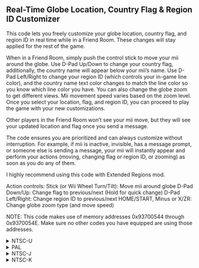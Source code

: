 ## Real-Time Globe Location, Country Flag & Region ID Customizer

This code lets you freely customize your globe location, country flag, and region ID in real time while in a Friend Room. These changes will stay applied for the rest of the game.

When in a Friend Room, simply push the control stick to move your mii around the globe. Use D-Pad Up/Down to change your country flag, additionally, the country name will appear below your mii’s name. Use D-Pad Left/Right to change your region ID (which controls your in-game line color), and the country name text color changes to match the line color so you know which line color you have. You can also change the globe zoom to get different views. Mii movement speed varies based on the zoom level. Once you select your location, flag, and region ID, you can proceed to play the game with your new customizations.

Other players in the Friend Room won’t see your mii move, but they will see your updated location and flag once you send a message.

The code ensures you are prioritized and can always customize without interruption. For example, if mii is inactive, invisible, has a message prompt, or someone else is sending a message, your mii will instantly appear and perform your actions (moving, changing flag or region ID, or zooming) as soon as you do any of them.

I highly recommend using this code with Extended Regions mod.

Action controls:
Stick (or Wii Wheel Turn/Tilt): Move mii around globe
D-Pad Down/Up: Change flag to previous/next (Hold for quick change)
D-Pad Left/Right: Change region ID to previous/next
HOME/START, Minus or X/ZR: Change globe zoom type (and move speed)

NOTE: This code makes use of memory addresses 0x93700544 through 0x9370054E. Make sure no other codes you have equipped are using those addresses.

<details>
<summary>NTSC-U</summary>

```powerpc
0400AEDC 4800005C
0400AF4C 4800009C
0400B000 4800009C
045CFFE8 93DC033C
C262AE6C 0000003D
3EA09370 38E00000
98F5054E 807E0358
88630140 2C030000
408201C4 7C0802A6
3D608042 8875054C
A88B785C A8AB785E
80DBD958 815B8F4C
48000011 43C80000
42480000 43480000
7EC802A6 1D830004
7C36642E A18A003C
2C0C0707 41820064
C00A0038 EC000072
FC00001E D8010000
81810004 7C846214
2C04C001 4181000C
60E4C001 48000010
2C043FFF 41800008
38803FFF C00A0034
EC000072 FC00001E
D8010000 81810004
7CA56214 B08B785C
B0AB785E B08600BC
B0A600BE 60E70001
818A0060 82CA0094
7D96B078 76C50060
41820040 88AB67E7
76C40040 4182000C
38A50001 48000008
38A5FFFF 2C050000
40800008 38A00005
2C050005 40810008
38A00000 98AB67E7
98A600C5 60E70008
3C800180 80AA00CC
2C850003 40860008
3C800104 7EC52039
4182001C 3863FFFF
2C030000 40800008
38600002 9875054C
60E70010 38800000
75830018 4182004C
886B6858 8895054D
38840001 2C040001
41820018 2C040012
41820010 2C040017
41800028 38800012
75960008 4182000C
38630001 48000008
3863FFFF 986B6858
986600B8 60E70002
9895054D 2C070000
4182003C 8BFD2B0C
83DBD918 8BDE0059
7C1FF000 41820010
60E70004 9BDD2B0C
7FDFF378 98F5054E
3AA00000 7C0C0378
398C02A0 7D8803A6
4E800020 2C110000
60000000 00000000
C262B150 00000004
3C609370 8883054E
2C840000 40860010
901D2AEC 38000001
9803054C 00000000
C262B4AC 00000003
3F209370 8B39054E
2C190000 4C820020
9421FFD0 00000000
C25CE918 0000001A
7C7D1B78 387F0270
3C808088 6084FADC
3D80805D 618C1C7C
7D8903A6 4E800421
80630028 3F809370
80BC0544 2C050000
40820014 80A30018
90BC0544 80A3001C
90BC0548 3CA0809C
8185D918 818C00E8
2C0C0005 41820028
2C0C0006 41820020
80BC0544 90A30018
80BC0548 90A3001C
38A00000 90BC054C
48000048 3CA08042
88A567E7 3C80808A
608444D4 2C850004
40860008 38840008
40850008 3884FFFC
1CA50004 7C842A14
88A40000 98A30019
88A40001 98A3001B
88A40002 98A3001D
801D033C 7FA3EB78
60000000 00000000
C25CFEE8 00000008
7D6802A6 3F609370
7C761B78 899B054E
71800002 40820010
2C0C0000 41820018
396B0018 3F60809C
396B0088 7D6803A6
4E800020 80030038
60000000 00000000
C25CFFC0 00000005
90010014 3CA09370
8805054E 2C000000
41820010 9883003C
8885054C 38840001
60000000 00000000
C25CFFDC 0000000C
3BC0000A 3CA09370
8985054E 2C0C0000
41820048 3BC00002
7180001E 40820010
801C033C 2C00000A
41800020 38800001
81630014 988B00F9
38800003 90960038
718C0004 40820014
7D6802A6 396B0010
7D6803A6 4E800020
389C0340 00000000
C25CEB58 00000004
80030038 3C609370
8863054E 2C030000
41820008 38000000
60000000 00000000
C2749C88 00000005
3FE09370 8BFF054E
2C1F0000 41820010
3BE00056 93FD00D4
93FD008C 83E1008C
60000000 00000000
```
</details>

<details>
<summary>PAL</summary>

```powerpc
0400AF7C 4800005C
0400AFEC 4800009C
0400B0A0 4800009C
045E5DC4 93DC033C
C25DA8F8 0000003D
3EA09370 38E00000
98F5054E 807E0358
88630140 2C030000
408201C4 7C0802A6
3D608043 8875054C
A88BBBDC A8ABBBDE
80DB2108 815BD70C
48000011 43C80000
42480000 43480000
7EC802A6 1D830004
7C36642E A18A003C
2C0C0707 41820064
C00A0038 EC000072
FC00001E D8010000
81810004 7C846214
2C04C001 4181000C
60E4C001 48000010
2C043FFF 41800008
38803FFF C00A0034
EC000072 FC00001E
D8010000 81810004
7CA56214 B08BBBDC
B0ABBBDE B08600BC
B0A600BE 60E70001
818A0060 82CA0094
7D96B078 76C50060
41820040 88ABAB67
76C40040 4182000C
38A50001 48000008
38A5FFFF 2C050000
40800008 38A00005
2C050005 40810008
38A00000 98ABAB67
98A600C5 60E70008
3C800180 80AA00CC
2C850003 40860008
3C800104 7EC52039
4182001C 3863FFFF
2C030000 40800008
38600002 9875054C
60E70010 38800000
75830018 4182004C
886BABD8 8895054D
38840001 2C040001
41820018 2C040012
41820010 2C040017
41800028 38800012
75960008 4182000C
38630001 48000008
3863FFFF 986BABD8
986600B8 60E70002
9895054D 2C070000
4182003C 8BFD2B0C
83DB20D8 8BDE0059
7C1FF000 41820010
60E70004 9BDD2B0C
7FDFF378 98F5054E
3AA00000 7C0C0378
398C02A0 7D8803A6
4E800020 2C110000
60000000 00000000
C25DABDC 00000004
3C609370 8883054E
2C840000 40860010
901D2AEC 38000001
9803054C 00000000
C25DAF38 00000003
3F209370 8B39054E
2C190000 4C820020
9421FFD0 00000000
C25E46F4 0000001A
7C7D1B78 387F0270
3C808089 608453D4
3D80805E 618C8368
7D8903A6 4E800421
80630028 3F809370
80BC0544 2C050000
40820014 80A30018
90BC0544 80A3001C
90BC0548 3CA0809C
818520D8 818C00E8
2C0C0005 41820028
2C0C0006 41820020
80BC0544 90A30018
80BC0548 90A3001C
38A00000 90BC054C
48000048 3CA08043
88A5AB67 3C80808A
60849DFC 2C850004
40860008 38840008
40850008 3884FFFC
1CA50004 7C842A14
88A40000 98A30019
88A40001 98A3001B
88A40002 98A3001D
801D033C 7FA3EB78
60000000 00000000
C25E5CC4 00000008
7D6802A6 3F609370
7C761B78 899B054E
71800002 40820010
2C0C0000 41820018
396B0018 3F60809C
396B0088 7D6803A6
4E800020 80030038
60000000 00000000
C25E5D9C 00000005
90010014 3CA09370
8805054E 2C000000
41820010 9883003C
8885054C 38840001
60000000 00000000
C25E5DB8 0000000C
3BC0000A 3CA09370
8985054E 2C0C0000
41820048 3BC00002
7180001E 40820010
801C033C 2C00000A
41800020 38800001
81630014 988B00F9
38800003 90960038
718C0004 40820014
7D6802A6 396B0010
7D6803A6 4E800020
389C0340 00000000
C25E4934 00000004
80030038 3C609370
8863054E 2C030000
41820008 38000000
60000000 00000000
C274F1C8 00000005
3FE09370 8BFF054E
2C1F0000 41820010
3BE00056 93FD00D4
93FD008C 83E1008C
60000000 00000000
```
</details>

<details>
<summary>NTSC-J</summary>

```powerpc
0400AEA0 4800005C
0400AF10 4800009C
0400AFC4 4800009C
045E56A0 93DC033C
C25DA1D4 0000003D
3EA09370 38E00000
98F5054E 807E0358
88630140 2C030000
408201C4 7C0802A6
3D608043 8875054C
A88BB55C A8ABB55E
80DB1168 815BC76C
48000011 43C80000
42480000 43480000
7EC802A6 1D830004
7C36642E A18A003C
2C0C0707 41820064
C00A0038 EC000072
FC00001E D8010000
81810004 7C846214
2C04C001 4181000C
60E4C001 48000010
2C043FFF 41800008
38803FFF C00A0034
EC000072 FC00001E
D8010000 81810004
7CA56214 B08BB55C
B0ABB55E B08600BC
B0A600BE 60E70001
818A0060 82CA0094
7D96B078 76C50060
41820040 88ABA4E7
76C40040 4182000C
38A50001 48000008
38A5FFFF 2C050000
40800008 38A00005
2C050005 40810008
38A00000 98ABA4E7
98A600C5 60E70008
3C800180 80AA00CC
2C850003 40860008
3C800104 7EC52039
4182001C 3863FFFF
2C030000 40800008
38600002 9875054C
60E70010 38800000
75830018 4182004C
886BA558 8895054D
38840001 2C040001
41820018 2C040012
41820010 2C040017
41800028 38800012
75960008 4182000C
38630001 48000008
3863FFFF 986BA558
986600B8 60E70002
9895054D 2C070000
4182003C 8BFD2B0C
83DB1138 8BDE0059
7C1FF000 41820010
60E70004 9BDD2B0C
7FDFF378 98F5054E
3AA00000 7C0C0378
398C02A0 7D8803A6
4E800020 2C110000
60000000 00000000
C25DA4B8 00000004
3C609370 8883054E
2C840000 40860010
901D2AEC 38000001
9803054C 00000000
C25DA814 00000003
3F209370 8B39054E
2C190000 4C820020
9421FFD0 00000000
C25E3FD0 0000001A
7C7D1B78 387F0270
3C808089 60844A24
3D80805E 618C7C44
7D8903A6 4E800421
80630028 3F809370
80BC0544 2C050000
40820014 80A30018
90BC0544 80A3001C
90BC0548 3CA0809C
81851138 818C00E8
2C0C0005 41820028
2C0C0006 41820020
80BC0544 90A30018
80BC0548 90A3001C
38A00000 90BC054C
48000048 3CA08043
88A5A4E7 3C80808A
60848F5C 2C850004
40860008 38840008
40850008 3884FFFC
1CA50004 7C842A14
88A40000 98A30019
88A40001 98A3001B
88A40002 98A3001D
801D033C 7FA3EB78
60000000 00000000
C25E55A0 00000008
7D6802A6 3F609370
7C761B78 899B054E
71800002 40820010
2C0C0000 41820018
396B0018 3F60809C
396B0088 7D6803A6
4E800020 80030038
60000000 00000000
C25E5678 00000005
90010014 3CA09370
8805054E 2C000000
41820010 9883003C
8885054C 38840001
60000000 00000000
C25E5694 0000000C
3BC0000A 3CA09370
8985054E 2C0C0000
41820048 3BC00002
7180001E 40820010
801C033C 2C00000A
41800020 38800001
81630014 988B00F9
38800003 90960038
718C0004 40820014
7D6802A6 396B0010
7D6803A6 4E800020
389C0340 00000000
C25E4210 00000004
80030038 3C609370
8863054E 2C030000
41820008 38000000
60000000 00000000
C274E834 00000005
3FE09370 8BFF054E
2C1F0000 41820010
3BE00056 93FD00D4
93FD008C 83E1008C
60000000 00000000
```
</details>

<details>
<summary>NTSC-K</summary>

```powerpc
0400B028 4800005C
0400B098 4800009C
0400B14C 4800009C
045D3F60 93DC033C
C25C8A94 0000003D
3EA09370 38E00000
98F5054E 807E0358
88630140 2C030000
408201C4 7C0802A6
3D608042 8875054C
A88B9BFC A8AB9BFE
80DB0748 815BBD4C
48000011 43C80000
42480000 43480000
7EC802A6 1D830004
7C36642E A18A003C
2C0C0707 41820064
C00A0038 EC000072
FC00001E D8010000
81810004 7C846214
2C04C001 4181000C
60E4C001 48000010
2C043FFF 41800008
38803FFF C00A0034
EC000072 FC00001E
D8010000 81810004
7CA56214 B08B9BFC
B0AB9BFE B08600BC
B0A600BE 60E70001
818A0060 82CA0094
7D96B078 76C50060
41820040 88AB8B87
76C40040 4182000C
38A50001 48000008
38A5FFFF 2C050000
40800008 38A00005
2C050005 40810008
38A00000 98AB8B87
98A600C5 60E70008
3C800180 80AA00CC
2C850003 40860008
3C800104 7EC52039
4182001C 3863FFFF
2C030000 40800008
38600002 9875054C
60E70010 38800000
75830018 4182004C
886B8BF8 8895054D
38840001 2C040001
41820018 2C040012
41820010 2C040017
41800028 38800012
75960008 4182000C
38630001 48000008
3863FFFF 986B8BF8
986600B8 60E70002
9895054D 2C070000
4182003C 8BFD2B0C
83DB0718 8BDE0059
7C1FF000 41820010
60E70004 9BDD2B0C
7FDFF378 98F5054E
3AA00000 7C0C0378
398C02A0 7D8803A6
4E800020 2C110000
60000000 00000000
C25C8D78 00000004
3C609370 8883054E
2C840000 40860010
901D2AEC 38000001
9803054C 00000000
C25C90D4 00000003
3F209370 8B39054E
2C190000 4C820020
9421FFD0 00000000
C25D2890 0000001A
7C7D1B78 387F0270
3C808088 608437E4
3D80805D 618C6504
7D8903A6 4E800421
80630028 3F809370
80BC0544 2C050000
40820014 80A30018
90BC0544 80A3001C
90BC0548 3CA0809B
81850718 818C00E8
2C0C0005 41820028
2C0C0006 41820020
80BC0544 90A30018
80BC0548 90A3001C
38A00000 90BC054C
48000048 3CA08042
88A58B87 3C808089
6084825C 2C850004
40860008 38840008
40850008 3884FFFC
1CA50004 7C842A14
88A40000 98A30019
88A40001 98A3001B
88A40002 98A3001D
801D033C 7FA3EB78
60000000 00000000
C25D3E60 00000008
7D6802A6 3F609370
7C761B78 899B054E
71800002 40820010
2C0C0000 41820018
396B0018 3F60809B
396B0088 7D6803A6
4E800020 80030038
60000000 00000000
C25D3F38 00000005
90010014 3CA09370
8805054E 2C000000
41820010 9883003C
8885054C 38840001
60000000 00000000
C25D3F54 0000000C
3BC0000A 3CA09370
8985054E 2C0C0000
41820048 3BC00002
7180001E 40820010
801C033C 2C00000A
41800020 38800001
81630014 988B00F9
38800003 90960038
718C0004 40820014
7D6802A6 396B0010
7D6803A6 4E800020
389C0340 00000000
C25D2AD0 00000004
80030038 3C609370
8863054E 2C030000
41820008 38000000
60000000 00000000
C273D588 00000005
3FE09370 8BFF054E
2C1F0000 41820010
3BE00056 93FD00D4
93FD008C 83E1008C
60000000 00000000
```
</details>